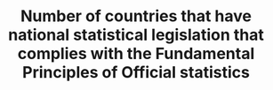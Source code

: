 ---
actual_indicator_available: Existence of national statistical legislation that complies
  with the Fundamental Principles of Official Statistics
data_non_statistical: false
goal_meta_link: http://unstats.un.org/sdgs/files/metadata-compilation/Metadata-Goal-17.pdf
goal_meta_link_page: 32
graph: binary
graph_status_notes: Posted
graph_title: Does the US have national statistical legislation compliant with the
  Fundamental Principles of Official Statistics?
graph_type: line
graph_type_description: policy judgement
has_metadata: true
indicator: 17.18.2
indicator_name: Number of countries that have national statistical legislation that
  complies with the Fundamental Principles of Official statistics
indicator_sort_order: 17.18.02
indicator_variable: nso_law
layout: indicator
periodicity: Annual
permalink: /17-18-2/
published: true
reporting_status: complete
sdg_goal: 17
source_active_1: true
source_agency_staff_email_1: jpark@omb.eop.gov
source_agency_staff_name_1: Jennifer Park
source_agency_survey_dataset_1: SSP/OIRA/OMB/EOP
source_notes_1: null
source_title_1: null
source_url_1: https://www.whitehouse.gov/omb/inforeg_statpolicy
target: By 2020, enhance capacity-building support to developing countries, including
  for least developed countries and small island developing States, to increase significantly
  the availability of high-quality, timely and reliable data disaggregated by income,
  gender, age, race, ethnicity, migratory status, disability, geographic location
  and other characteristics relevant in national contexts.
target_id: '17.18'
title: Number of countries that have national statistical legislation that complies
  with the Fundamental Principles of Official statistics
un_custodial_agency: UNSD, PARIS21, Regional Commissions, World Bank
un_designated_tier: '3'
unit_of_measure: Yes/no
us_method_of_computation: 'This is a dichotomous variable. In the US, several national
  laws providing this coverage are relevant. For coding purposes, we consider three
  most relevant: the Paperwork Reduction Act, which gives authority to the Administrator
  of the Office of Information and Regulatory Affairs to designate a Chief Statistician
  with professional credentials and to designate the responsibility of ensuring official
  national statistics reflect relevance, accuracy, and objectivity. The Confidential
  Information Protection and Statistical Efficiency Act protects the confidentialty
  of information provided for solely statistical purposes. The Information Quality
  Act ensures that the quality of infomration collected is commesurate with its intended
  use and provides a means for the public to challenge (and thereby ensure) the quality
  of information collected.'
variable_description: null
variable_notes: null
---